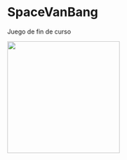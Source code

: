 # SpaceVanBang
Juego de fin de curso

<img src="https://github.com/braiso-22/SpaceVanBang/blob/main/Assets/Models/_Source_Files/Textures/Icon.png?raw=true" width="256">
